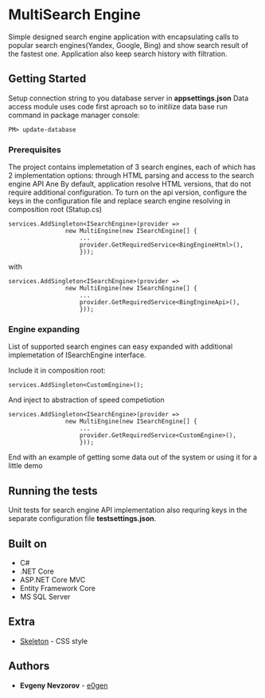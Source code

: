 # MultiSearch Engine

Simple designed search engine application with encapsulating calls to popular search engines(Yandex, Google, Bing) and show search result of the fastest one.
Application also keep search history with filtration.

## Getting Started

Setup connection string to you database server in **appsettings.json**
Data access module uses code first aproach so to initilize data base run command in package manager console:
```
PM> update-database
```

### Prerequisites

The project contains implemetation of 3 search engines, each of which has 2 implementation options: through HTML parsing and access to the search engine API
Ane 
By default, application resolve HTML versions, that do not require additional configuration.
To turn on the api version, configure the keys in the configuration file and replace search engine resolving in composition root (Statup.cs)

```
services.AddSingleton<ISearchEngine>(provider =>
                new MultiEngine(new ISearchEngine[] {
                    ...
                    provider.GetRequiredService<BingEngineHtml>(),
                    }));
```
with
```
services.AddSingleton<ISearchEngine>(provider =>
                new MultiEngine(new ISearchEngine[] {
                    ...
                    provider.GetRequiredService<BingEngineApi>(),
                    }));
```

### Engine expanding

List of supported search engines can easy expanded with additional implemetation of ISearchEngine interface.

Include it in composition root:
```
services.AddSingleton<CustomEngine>();
```
And inject to abstraction of speed competiotion
```
services.AddSingleton<ISearchEngine>(provider =>
                new MultiEngine(new ISearchEngine[] {
                    ...
                    provider.GetRequiredService<CustomEngine>(),
                    }));
```

End with an example of getting some data out of the system or using it for a little demo

## Running the tests

Unit tests for search engine API implementation also requring keys in the separate configuration file **testsettings.json**. 

## Built on
* C#
* .NET Core
* ASP.NET Core MVC
* Entity Framework Core
* MS SQL Server

## Extra
* [Skeleton](http://getskeleton.com/) - CSS style

## Authors

* **Evgeny Nevzorov** - [e0gen](https://github.com/e0gen)
